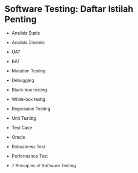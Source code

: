 # Software Testing: Daftar Istilah Penting

- Analisis Statis
- Analisis Dinamis
- UAT
- BAT
- Mutation Testing
- Debugging
- Black-box testing
- White-box testig
- Regression Testing
- Unit Testing
- Test Case
- Oracle
- Robustness Test
- Performance Test

- 7 Principles of Software Testing